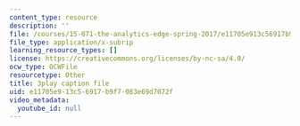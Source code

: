 ```yaml
---
content_type: resource
description: ''
file: /courses/15-071-the-analytics-edge-spring-2017/e11705e913c56917b9f7083e69d7072f_uo0EmonbUhU.srt
file_type: application/x-subrip
learning_resource_types: []
license: https://creativecommons.org/licenses/by-nc-sa/4.0/
ocw_type: OCWFile
resourcetype: Other
title: 3play caption file
uid: e11705e9-13c5-6917-b9f7-083e69d7072f
video_metadata:
  youtube_id: null
---
```

